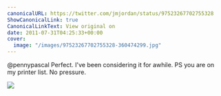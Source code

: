 ```yaml
---
canonicalURL: https://twitter.com/jmjordan/status/97523267702755328
ShowCanonicalLink: true
CanonicalLinkText: View original on
date: 2011-07-31T04:25:33+00:00
cover:
  image: "/images/97523267702755328-360474299.jpg"
---
```

@pennypascal Perfect. I've been considering it for awhile. PS you are on my printer list. No pressure. 

![](/images/97523267702755328-360474299.jpg)
